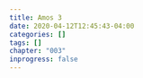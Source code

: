 ```yaml
---
title: Amos 3
date: 2020-04-12T12:45:43-04:00
categories: []
tags: []
chapter: "003"
inprogress: false
---
```


